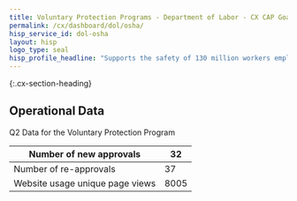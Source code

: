 ```yaml
---
title: Voluntary Protection Programs - Department of Labor - CX CAP Goal Dashboard
permalink: /cx/dashboard/dol/osha/
hisp_service_id: dol-osha
layout: hisp
logo_type: seal
hisp_profile_headline: "Supports the safety of 130 million workers employed across 8 million worksites"
---
```


{:.cx-section-heading}
## Operational Data

Q2 Data for the Voluntary Protection Program

| Number of new approvals         | 32   |
|--------------------------------------|------|
| Number of re-approvals         | 37   |
| Website usage unique page views | 8005 |
